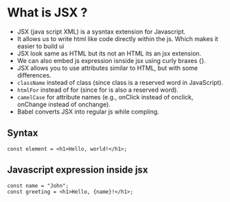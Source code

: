 # What is JSX ?

- JSX (java script XML) is a sysntax extension for Javascript.
- It allows us to write html like code directly within the js. Which makes it easier to build ui
- JSX look same as HTML but its not an HTML its an jsx extension.
- We can also embed js expression isnside jsx using curly braxes {}.
- JSX allows you to use attributes similar to HTML, but with some differences.
- `className` instead of class (since class is a reserved word in JavaScript).
- `htmlFor` instead of for (since for is also a reserved word).
- `camelCase` for attribute names (e.g., onClick instead of onclick, onChange instead of onchange).
- Babel converts JSX into regular js while compling.

## Syntax

```
const element = <h1>Hello, world!</h1>;
```

## Javascript expression inside jsx

```
const name = "John";
const greeting = <h1>Hello, {name}!</h1>;
```
